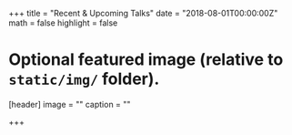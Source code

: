 +++
title = "Recent & Upcoming Talks"
date = "2018-08-01T00:00:00Z"
math = false
highlight = false

# Optional featured image (relative to `static/img/` folder).
[header]
image = ""
caption = ""

+++
